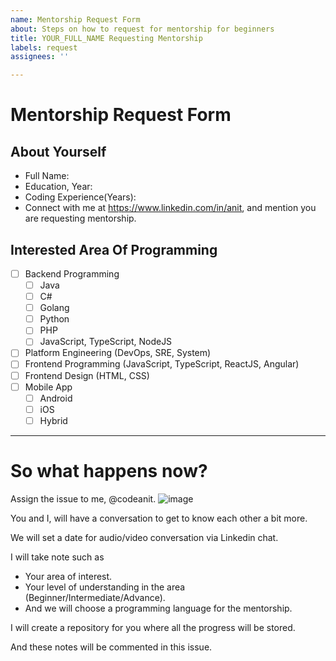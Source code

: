 ```yaml
---
name: Mentorship Request Form
about: Steps on how to request for mentorship for beginners
title: YOUR_FULL_NAME Requesting Mentorship
labels: request
assignees: ''

---
```


# Mentorship Request Form

## About Yourself
- Full Name: 
- Education, Year: 
- Coding Experience(Years):
- Connect with me at https://www.linkedin.com/in/anit, and mention you are requesting mentorship.

## Interested Area Of Programming
  - [ ] Backend Programming
    - [ ] Java
    - [ ] C#
    - [ ] Golang
    - [ ] Python
    - [ ] PHP
    - [ ] JavaScript, TypeScript, NodeJS 
  - [ ] Platform Engineering (DevOps, SRE, System)
  - [ ] Frontend Programming (JavaScript, TypeScript, ReactJS, Angular)
  - [ ] Frontend Design (HTML, CSS)
  - [ ] Mobile App
    - [ ] Android
    - [ ] iOS
    - [ ] Hybrid

---

# So what happens now?
Assign the issue to me, @codeanit.
![image](https://user-images.githubusercontent.com/414141/131242600-6efea115-6ba1-4a0a-a857-1ef3526010b4.png)

You and I, will have a conversation to get to know each other a bit more.

We will set a date for audio/video conversation via Linkedin chat.

I will take note such as 
- Your area of interest.
- Your level of understanding in the area (Beginner/Intermediate/Advance).
- And we will choose a programming language for the mentorship.

I will create a repository for you where all the progress will be stored.

And these notes will be commented in this issue.
